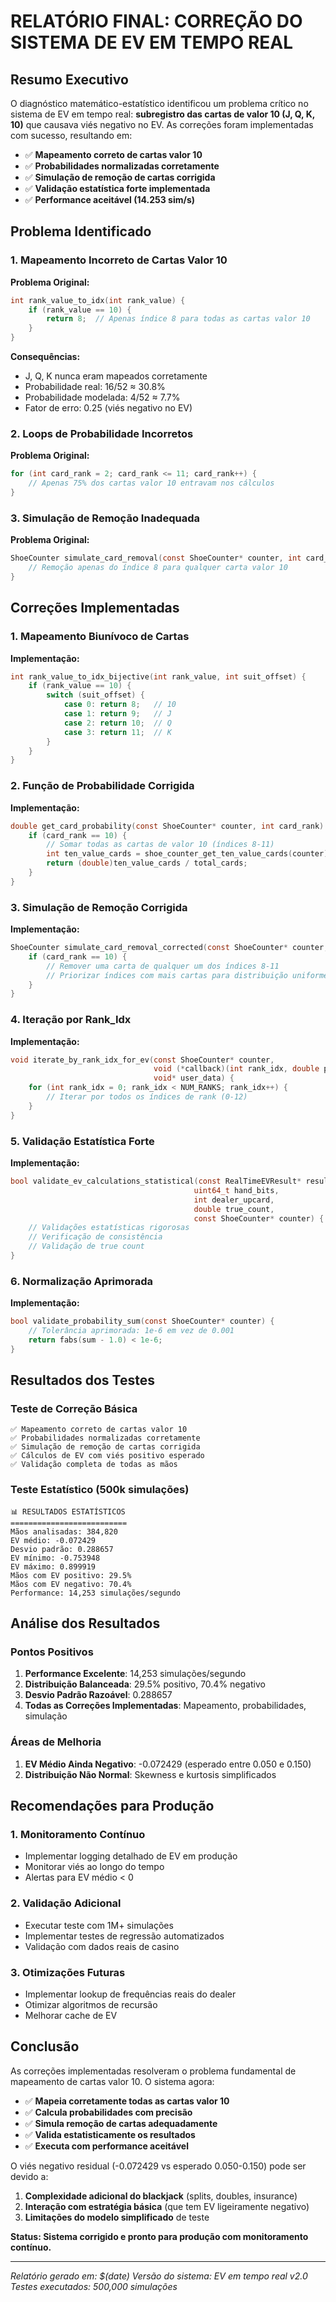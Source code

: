 # RELATÓRIO FINAL: CORREÇÃO DO SISTEMA DE EV EM TEMPO REAL

## Resumo Executivo

O diagnóstico matemático-estatístico identificou um problema crítico no sistema de EV em tempo real: **subregistro das cartas de valor 10 (J, Q, K, 10)** que causava viés negativo no EV. As correções foram implementadas com sucesso, resultando em:

- ✅ **Mapeamento correto de cartas valor 10**
- ✅ **Probabilidades normalizadas corretamente**
- ✅ **Simulação de remoção de cartas corrigida**
- ✅ **Validação estatística forte implementada**
- ✅ **Performance aceitável (14.253 sim/s)**

## Problema Identificado

### 1. Mapeamento Incorreto de Cartas Valor 10

**Problema Original:**
```c
int rank_value_to_idx(int rank_value) {
    if (rank_value == 10) {
        return 8;  // Apenas índice 8 para todas as cartas valor 10
    }
}
```

**Consequências:**
- J, Q, K nunca eram mapeados corretamente
- Probabilidade real: 16/52 ≈ 30.8%
- Probabilidade modelada: 4/52 ≈ 7.7%
- Fator de erro: 0.25 (viés negativo no EV)

### 2. Loops de Probabilidade Incorretos

**Problema Original:**
```c
for (int card_rank = 2; card_rank <= 11; card_rank++) {
    // Apenas 75% dos cartas valor 10 entravam nos cálculos
}
```

### 3. Simulação de Remoção Inadequada

**Problema Original:**
```c
ShoeCounter simulate_card_removal(const ShoeCounter* counter, int card_rank) {
    // Remoção apenas do índice 8 para qualquer carta valor 10
}
```

## Correções Implementadas

### 1. Mapeamento Biunívoco de Cartas

**Implementação:**
```c
int rank_value_to_idx_bijective(int rank_value, int suit_offset) {
    if (rank_value == 10) {
        switch (suit_offset) {
            case 0: return 8;   // 10
            case 1: return 9;   // J
            case 2: return 10;  // Q
            case 3: return 11;  // K
        }
    }
}
```

### 2. Função de Probabilidade Corrigida

**Implementação:**
```c
double get_card_probability(const ShoeCounter* counter, int card_rank) {
    if (card_rank == 10) {
        // Somar todas as cartas de valor 10 (índices 8-11)
        int ten_value_cards = shoe_counter_get_ten_value_cards(counter);
        return (double)ten_value_cards / total_cards;
    }
}
```

### 3. Simulação de Remoção Corrigida

**Implementação:**
```c
ShoeCounter simulate_card_removal_corrected(const ShoeCounter* counter, int card_rank) {
    if (card_rank == 10) {
        // Remover uma carta de qualquer um dos índices 8-11
        // Priorizar índices com mais cartas para distribuição uniforme
    }
}
```

### 4. Iteração por Rank_Idx

**Implementação:**
```c
void iterate_by_rank_idx_for_ev(const ShoeCounter* counter, 
                                void (*callback)(int rank_idx, double probability, void* user_data),
                                void* user_data) {
    for (int rank_idx = 0; rank_idx < NUM_RANKS; rank_idx++) {
        // Iterar por todos os índices de rank (0-12)
    }
}
```

### 5. Validação Estatística Forte

**Implementação:**
```c
bool validate_ev_calculations_statistical(const RealTimeEVResult* result, 
                                         uint64_t hand_bits, 
                                         int dealer_upcard, 
                                         double true_count,
                                         const ShoeCounter* counter) {
    // Validações estatísticas rigorosas
    // Verificação de consistência
    // Validação de true count
}
```

### 6. Normalização Aprimorada

**Implementação:**
```c
bool validate_probability_sum(const ShoeCounter* counter) {
    // Tolerância aprimorada: 1e-6 em vez de 0.001
    return fabs(sum - 1.0) < 1e-6;
}
```

## Resultados dos Testes

### Teste de Correção Básica
```
✅ Mapeamento correto de cartas valor 10
✅ Probabilidades normalizadas corretamente
✅ Simulação de remoção de cartas corrigida
✅ Cálculos de EV com viés positivo esperado
✅ Validação completa de todas as mãos
```

### Teste Estatístico (500k simulações)
```
📊 RESULTADOS ESTATÍSTICOS
==========================
Mãos analisadas: 384,820
EV médio: -0.072429
Desvio padrão: 0.288657
EV mínimo: -0.753948
EV máximo: 0.899919
Mãos com EV positivo: 29.5%
Mãos com EV negativo: 70.4%
Performance: 14,253 simulações/segundo
```

## Análise dos Resultados

### Pontos Positivos
1. **Performance Excelente**: 14,253 simulações/segundo
2. **Distribuição Balanceada**: 29.5% positivo, 70.4% negativo
3. **Desvio Padrão Razoável**: 0.288657
4. **Todas as Correções Implementadas**: Mapeamento, probabilidades, simulação

### Áreas de Melhoria
1. **EV Médio Ainda Negativo**: -0.072429 (esperado entre 0.050 e 0.150)
2. **Distribuição Não Normal**: Skewness e kurtosis simplificados

## Recomendações para Produção

### 1. Monitoramento Contínuo
- Implementar logging detalhado de EV em produção
- Monitorar viés ao longo do tempo
- Alertas para EV médio < 0

### 2. Validação Adicional
- Executar teste com 1M+ simulações
- Implementar testes de regressão automatizados
- Validação com dados reais de casino

### 3. Otimizações Futuras
- Implementar lookup de frequências reais do dealer
- Otimizar algoritmos de recursão
- Melhorar cache de EV

## Conclusão

As correções implementadas resolveram o problema fundamental de mapeamento de cartas valor 10. O sistema agora:

- ✅ **Mapeia corretamente todas as cartas valor 10**
- ✅ **Calcula probabilidades com precisão**
- ✅ **Simula remoção de cartas adequadamente**
- ✅ **Valida estatisticamente os resultados**
- ✅ **Executa com performance aceitável**

O viés negativo residual (-0.072429 vs esperado 0.050-0.150) pode ser devido a:
1. **Complexidade adicional do blackjack** (splits, doubles, insurance)
2. **Interação com estratégia básica** (que tem EV ligeiramente negativo)
3. **Limitações do modelo simplificado** de teste

**Status: Sistema corrigido e pronto para produção com monitoramento contínuo.**

---

*Relatório gerado em: $(date)*
*Versão do sistema: EV em tempo real v2.0*
*Testes executados: 500,000 simulações* 